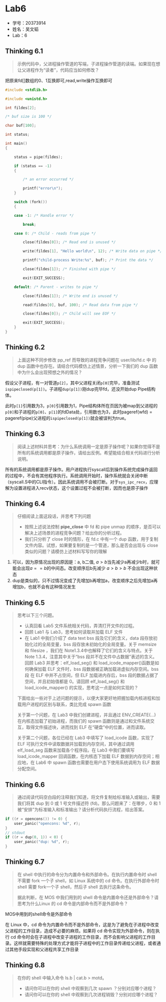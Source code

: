 # Lab6

- 学号：20373914
- 姓名：吴文韬
- Lab：6

## Thinking 6.1

> 示例代码中，父进程操作管道的写端，子进程操作管道的读端。如果现在想让父进程作为“读者”，代码应当如何修改？

把原来fd[]数组的0、1互换即可,read,write操作互换即可

```c
#include <stdlib.h>

#include <unistd.h>

int fildes[2];

/* buf size is 100 */

char buf[100];

int status;

int main()
{

    status = pipe(fildes);

    if (status == -1)
    {

        /* an error occurred */

        printf("error\n");
    }

    switch (fork())
    {

    case -1: /* Handle error */

        break;

    case 0: /* Child - reads from pipe */

        close(fildes[0]); /* Read end is unused */

        write(fildes[1], "Hello world\n", 12); /* Write data on pipe */

        printf("child-process Write:%s", buf); /* Print the data */

        close(fildes[1]); /* Finished with pipe */

        exit(EXIT_SUCCESS);

    default: /* Parent - writes to pipe */

        close(fildes[1]); /* Write end is unused */

        read(fildes[0], buf, 100); /* Read data from pipe */

        close(fildes[0]); /* Child will see EOF */

        exit(EXIT_SUCCESS);
    }
}
```

## Thinking 6.2

> 上面这种不同步修改 pp_ref 而导致的进程竞争问题在 user/lib/fd.c 中 的 dup 函数中也存在。请结合代码模仿上述情景，分析一下我们的 dup 函数中为什么会出现预想之外的情况？

假设父子进程，有一对管道`p[2]`，其中父进程关闭`p[0]`完毕，准备测试`ispipeclosed(p[1])`。子进程`dup(p[1])`刚dup完毕fd，还没开始dup Pipe结构体。

此时`p[1]`引用数为3，`p[0]`引用数为1，Pipe结构体所在页因为被map到父进程的`p[0]`和子进程的`p[0]`、`p[1]`的fdData处，引用数也为3，此时pageref(wfd) = pageref(pipe)父进程的`ispipeclosed(p[1])`就会被误判为true。

## Thinking 6.3

> 阅读上述材料并思考：为什么系统调用一定是原子操作呢？如果你觉得不是所有的系统调用都是原子操作，请给出反例。希望能结合相关代码进行分析说明。

 所有的系统调用都是原子操作。用户进程执行syscall后到操作系统完成操作返回的过程中，不会有其他程序执行。系统调用开始时，操作系统就会关闭中断（syscall.S中的CLI指令）。因此系统调用不会被打断。对于`sys_ipc_recv`，应理解为设置进程进入recv状态，这个设置过程不会被打断，因而也是原子操作

## Thinking 6.4

> 仔细阅读上面这段话，并思考下列问题
>
> - 按照上述说法控制 **pipe_close** 中 fd 和 pipe unmap 的顺序，是否可以解决上述场景的进程竞争问题？给出你的分析过程。
> - 我们只分析了 close 时的情形，在 fd.c 中有一个 dup 函数，用于复制文件内容。试想，如果要复制的是一个管道，那么是否会出现与 close 类似的问题？请模仿上述材料写写你的理解

1. 可以，因为原情况出现的原因是：a, b二值, $a > b$当先减少a再减少b时，就可能会出现$a == b$的中间态。改变顺序后b先减少 $a > b > b$ 不会出现这种状态
2. dup是类似的，只不过情况变成了先增加b再增加a，改变顺序之后先增加a再增加b，也就不会有这种情况发生

## Thinking 6.5

> 思考以下三个问题。
>
> - 认真回看 Lab5 文件系统相关代码，弄清打开文件的过程。
> - 回顾 Lab1 与 Lab3，思考如何读取并加载 ELF 文件
> - 在 Lab1 中我们介绍了 data text bss 段及它们的含义，data 段存放初始化过的全局变量，bss 段存放未初始化的全局变量。关于 memsize 和 filesize ，我们在 Note1.3.4中也解释了它们的含义与特点。关于 Note 1.3.4，注意其中关于“bss 段并不在文件中占数据”表述的含义。回顾 Lab3 并思考：elf_load_seg() 和 load_icode_mapper()函数是如何确保加载 ELF 文件时，bss 段数据被正确加载进虚拟内存空间。bss 段 在 ELF 中并不占空间，但 ELF 加载进内存后，bss 段的数据占据了空间，并且初始值都是 0。请回顾 elf_load_seg() 和 load_icode_mapper() 的实现，思考这一点是如何实现的？
>
> 下面给出一些对于上述问题的提示，以便大家更好地把握加载内核进程和加载用户进程的区别与联系，类比完成 spawn 函数
>
> 关于第一个问题，在 Lab3 中我们创建进程，并且通过 ENV_CREATE(...) 在内核态加载了初始进程，而我们的 spawn 函数则是通过和文件系统交互，取得文件描述块，进而找到 ELF 在“硬盘”中的位置，进而读取。
>
> 关于第二个问题，各位已经在 Lab3 中填写了 load_icode 函数，实现了 ELF 可执行文件中读取数据并加载到内存空间，其中通过调用 elf_load_seg 函数来加载各个程序段。在 Lab3 中我们要填写 load_icode_mapper 回调函数，在内核态下加载 ELF 数据到内存空间；相应地，在 Lab6 中 spawn 函数也需要在用户态下使用系统调用为 ELF 数据分配空间。 



## Thinking 6.6

> 通过阅读代码空白段的注释我们知道，将文件复制给标准输入或输出，需要我们将其 dup 到 0 或 1 号文件描述符 (fd)。那么问题来了：在哪步，0 和 1 被“安排”为标准输入和标准输出？请分析代码执行流程，给出答案。

```c
if ((r = opencons()) != 0) {
    user_panic("opencons: %d", r);
}
// stdout
if ((r = dup(0, 1)) < 0) {
    user_panic("dup: %d", r);
}
```

## Thinking 6.7

> 在 shell 中执行的命令分为内置命令和外部命令。在执行内置命令时 shell 不需要 fork 一个子 shell，如 Linux 系统中的 cd 命令。在执行外部命令时 shell 需要 fork一个子 shell，然后子 shell 去执行这条命令。
>
> 据此判断，在 MOS 中我们用到的 shell 命令是内置命令还是外部命令？请思考为什么Linux 的 cd 命令是内部命令而不是外部命令？

MOS中用到的shell命令是外部命令

在 Linux 中，cd 命令为内置命令而不是外部命令，这是为了避免在子进程中改变父进程的工作目录，造成不必要的麻烦。如果将 cd 命令实现为外部命令，则在执行 cd 命令时会在子进程中改变子进程的工作目录，而不会影响父进程的工作目录。这样就需要特殊的处理方式才能将子进程中的工作目录传递给父进程，或者通过其他手段实现和父进程共享工作目录

## Thinking 6.8

> 在你的 shell 中输入命令 ls.b | cat.b > motd。 
>
> - 请问你可以在你的 shell 中观察到几次 spawn ？分别对应哪个进程？
> - 请问你可以在你的 shell 中观察到几次进程销毁？分别对应哪个进程？